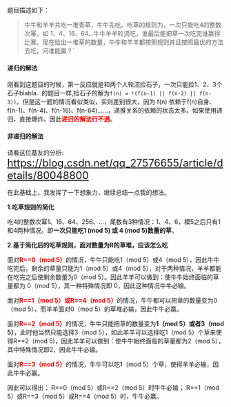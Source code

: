 题目描述如下：
>牛牛和羊羊共吃一堆青草，牛牛先吃。吃草的规则为，一次只能吃4的整数次幂，如 1、4、16、64...牛牛羊羊轮流吃，谁最后能把草一次吃完谁赢得比赛。现在给出一堆草的数量，牛牛和羊羊都按照规则并且按照最优的方法去吃，问谁能赢？` 

#### 递归的解法 ####
 刚看到这题目的时候，第一反应就是和两个人轮流捡石子，一次只能捡1、2、3个石子blabla...的题目一样,捡石子的解为`f(n) = !(f(n-1) || f(n-2) || f(n-3))`。但是这一题的情况看似类似，实则差别很大，因为 f(n) 依赖于f(n)自身、f(n-1)、f(n-4)、f(n-16)、f(n-64)......，递推关系的依赖的状态太多。如果使用递归，直接爆炸。因此<font color=red>**递归的解法行不通**</font>。 

#### 非递归的解法 #### 

请看这位基友的分析:
<font size=5>https://blog.csdn.net/qq_27576655/article/details/80048800</font>
 
 在此基础上，我发挥了一下想象力，继续总结一点我的想法。

 **1.吃草规则的简化**

 吃4的整数次幂1、16、64、256、...，尾数有3种情况：1、4、6，模5之后只有1和4两种情况。即**一次只能吃1 (mod 5) 或 4 (mod 5)数量的草**。
 
 **2.基于简化后的吃草规则，面对数量为R的草堆，应该怎么吃**
 
 面对<font color=red>**R==0（mod 5）**</font>的情况，牛牛只能吃1（mod 5）或4（mod 5），因此牛牛吃完后，剩余的草量只能为1（mod 5）或4（mod 5），对于两种情况，羊羊都能在吃完之后使剩余数量为0（mod 5）。因此羊羊可以做到：使牛牛始终面临的草量都为 0（mod 5），其一种特殊情况即 0，因此这种情况牛牛必输。

 面对<font color=red>**R==1（mod 5）或R==4（mod 5）**</font>的情况，牛牛都可以把草的数量变为0（mod 5），而羊羊面对0（mod 5）的草堆必输，因此牛牛必赢。 
 
面对<font color=red>**R==2（mod 5）**</font>的情况，牛牛只能把草的数量变为**1（mod 5）或者3（mod 5）**，此时他当然只能选择3（mod 5），如此羊羊可以选择吃1（mod 5）个草来使得R==2（mod 5)，因此羊羊可以做到：使牛牛始终面临的草量都为2（mod 5），其中特殊情况即2，因此牛牛必输。 

 面对<font color=red>**R==3（mod 5）**</font>的情况，牛牛可以吃1（mod 5）个草，使得羊羊必输，因此牛牛必赢。

因此可以得出：
R==0（mod 5）或R==2（mod 5）时牛牛必输；
R==1（mod 5）或R==3（mod 5）或R==4（mod 5）时，牛牛必赢。


